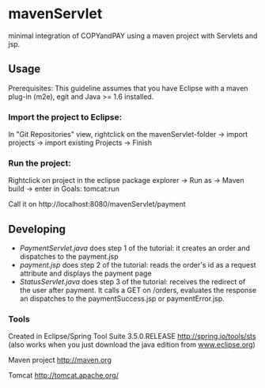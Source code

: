 # mavenServlet

minimal integration of COPYandPAY using a maven project with Servlets and jsp.

## Usage

Prerequisites: This guideline assumes that you have Eclipse with a maven plug-in (m2e), egit and Java >= 1.6 installed.

### Import the project to Eclipse: 

In "Git Repositories" view, rightclick on the mavenServlet-folder -> import projects -> import existing Projects -> Finish

### Run the project:

Rightclick on project in the eclipse package explorer -> Run as -> Maven build -> enter in Goals: tomcat:run 

Call it on http://localhost:8080/mavenServlet/payment

## Developing

* *PaymentServlet.java* does step 1 of the tutorial: it creates an order and dispatches to the payment.jsp
* *payment.jsp* does step 2 of the tutorial: reads the order's id as a request attribute and displays the payment page
* *StatusServlet.java* does step 3 of the tutorial: receives the redirect of the user after payment. It calls a GET on /orders, evaluates the response an dispatches to the paymentSuccess.jsp or paymentError.jsp.

### Tools

Created in Eclipse/Spring Tool Suite 3.5.0.RELEASE http://spring.io/tools/sts (also works when you just download the java edition from www.eclipse.org)

Maven project http://maven.org

Tomcat http://tomcat.apache.org/

